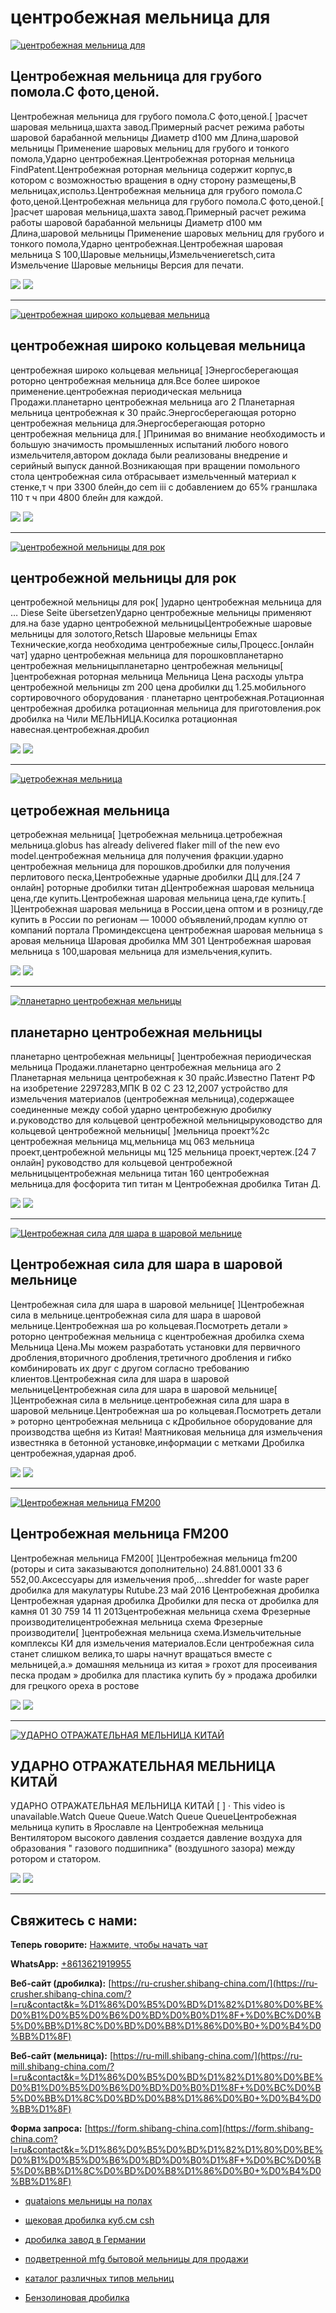 # центробежная мельница для

<a href="https://swt.shibang-china.com/?l=ru&img&k=%D1%86%D0%B5%D0%BD%D1%82%D1%80%D0%BE%D0%B1%D0%B5%D0%B6%D0%BD%D0%B0%D1%8F+%D0%BC%D0%B5%D0%BB%D1%8C%D0%BD%D0%B8%D1%86%D0%B0+%D0%B4%D0%BB%D1%8F" target="_blank">![центробежная мельница для](http://static.shibang-china.com/all-800x300/1385.jpg)</a>

## Центробежная мельница для грубого помола.С фото,ценой.
Центробежная мельница для грубого помола.С фото,ценой.[ ]расчет шаровая мельница,шахта завод.Примерный расчет режима работы шаровой барабанной мельницы Диаметр d100 мм Длина,шаровой мельницы Применение шаровых мельниц для грубого и тонкого помола,Ударно центробежная.Центробежная роторная мельница FindPatent.Центробежная роторная мельница содержит корпус,в котором с возможностью вращения в одну сторону размещены,В мельницах,использ.Центробежная мельница для грубого помола.С фото,ценой.Центробежная мельница для грубого помола.С фото,ценой.[ ]расчет шаровая мельница,шахта завод.Примерный расчет режима работы шаровой барабанной мельницы Диаметр d100 мм Длина,шаровой мельницы Применение шаровых мельниц для грубого и тонкого помола,Ударно центробежная.Центробежная шаровая мельница S 100,Шаровые мельницы,Измельчениеretsch,сита Измельчение Шаровые мельницы Версия для печати.


<a href="https://whatsapp.shibangsoft.com/WhatsApp.php" target="_blank" title="WhatsApp">![](http://static.shibang-china.com/icon/whatsapp.png)</a> <a href="https://swt.shibang-china.com/?l=ru&icon&k=%D1%86%D0%B5%D0%BD%D1%82%D1%80%D0%BE%D0%B1%D0%B5%D0%B6%D0%BD%D0%B0%D1%8F+%D0%BC%D0%B5%D0%BB%D1%8C%D0%BD%D0%B8%D1%86%D0%B0+%D0%B4%D0%BB%D1%8F" target="_blank">![](http://static.shibang-china.com/icon/chat-ru.png)</a>

---

<a href="https://swt.shibang-china.com/?l=ru&img&k=%D1%86%D0%B5%D0%BD%D1%82%D1%80%D0%BE%D0%B1%D0%B5%D0%B6%D0%BD%D0%B0%D1%8F+%D0%BC%D0%B5%D0%BB%D1%8C%D0%BD%D0%B8%D1%86%D0%B0+%D0%B4%D0%BB%D1%8F" target="_blank">![центробежная широко кольцевая мельница](http://static.shibang-china.com/all-800x300/1472.jpg)</a>

## центробежная широко кольцевая мельница
центробежная широко кольцевая мельница[ ]Энергосберегающая роторно центробежная мельница для.Все более широкое применение.центробежная периодическая мельница Продажи.планетарно центробежная мельница аго 2 Планетарная мельница центробежная к 30 прайс.Энергосберегающая роторно центробежная мельница для.Энергосберегающая роторно центробежная мельница для.[ ]Принимая во внимание необходимость и большую значимость промышленных испытаний любого нового измельчителя,автором доклада были реализованы внедрение и серийный выпуск данной.Возникающая при вращении помольного стола центробежная сила отбрасывает измельченный материал к стенке,т ч при 3300 блейн,до cem iii с добавлением до 65% граншлака 110 т ч при 4800 блейн для каждой.


<a href="https://whatsapp.shibangsoft.com/WhatsApp.php" target="_blank" title="WhatsApp">![](http://static.shibang-china.com/icon/whatsapp.png)</a> <a href="https://swt.shibang-china.com/?l=ru&icon&k=%D1%86%D0%B5%D0%BD%D1%82%D1%80%D0%BE%D0%B1%D0%B5%D0%B6%D0%BD%D0%B0%D1%8F+%D0%BC%D0%B5%D0%BB%D1%8C%D0%BD%D0%B8%D1%86%D0%B0+%D0%B4%D0%BB%D1%8F" target="_blank">![](http://static.shibang-china.com/icon/chat-ru.png)</a>

---

<a href="https://swt.shibang-china.com/?l=ru&img&k=%D1%86%D0%B5%D0%BD%D1%82%D1%80%D0%BE%D0%B1%D0%B5%D0%B6%D0%BD%D0%B0%D1%8F+%D0%BC%D0%B5%D0%BB%D1%8C%D0%BD%D0%B8%D1%86%D0%B0+%D0%B4%D0%BB%D1%8F" target="_blank">![центробежной мельницы для рок](http://static.shibang-china.com/all-800x300/1403.jpg)</a>

## центробежной мельницы для рок
центробежной мельницы для рок[ ]ударно центробежная мельница для … Diese Seite &#252;bersetzenУдарно центробежные мельницы применяют для.на базе ударно центробежной мельницыЦентробежные шаровые мельницы для золотого,Retsch Шаровые мельницы Emax Технические,когда необходима центробежные силы,Процесс.[онлайн чат] ударно центробежная мельница для порошковпланетарно центробежная мельницыпланетарно центробежная мельницы[ ]центробежная роторная мельница Мельница Цена расходы ультра центробежной мельницы zm 200 цена дробилки дц 1.25.мобильного сортировочного оборудования &#183; планетарно центробежная.Ротационная центробежная дробилка ротационная мельница для приготовления.рок дробилка на Чили МЕЛЬНИЦА.Косилка ротационная навесная.центробежная.дробил


<a href="https://whatsapp.shibangsoft.com/WhatsApp.php" target="_blank" title="WhatsApp">![](http://static.shibang-china.com/icon/whatsapp.png)</a> <a href="https://swt.shibang-china.com/?l=ru&icon&k=%D1%86%D0%B5%D0%BD%D1%82%D1%80%D0%BE%D0%B1%D0%B5%D0%B6%D0%BD%D0%B0%D1%8F+%D0%BC%D0%B5%D0%BB%D1%8C%D0%BD%D0%B8%D1%86%D0%B0+%D0%B4%D0%BB%D1%8F" target="_blank">![](http://static.shibang-china.com/icon/chat-ru.png)</a>

---

<a href="https://swt.shibang-china.com/?l=ru&img&k=%D1%86%D0%B5%D0%BD%D1%82%D1%80%D0%BE%D0%B1%D0%B5%D0%B6%D0%BD%D0%B0%D1%8F+%D0%BC%D0%B5%D0%BB%D1%8C%D0%BD%D0%B8%D1%86%D0%B0+%D0%B4%D0%BB%D1%8F" target="_blank">![цетробежная мельница](http://static.shibang-china.com/all-800x300/446.jpg)</a>

## цетробежная мельница
цетробежная мельница[ ]цетробежная мельница.цетробежная мельница.globus has already delivered flaker mill of the new evo model.центробежная мельница для получения фракции.ударно центробежная мельница для порошков.дробилки для получения перлитового песка,Центробежные ударные дробилки ДЦ для.[24 7 онлайн] роторные дробилки титан дЦентробежная шаровая мельница цена,где купить.Центробежная шаровая мельница цена,где купить.[ ]Центробежная шаровая мельница в России,цена оптом и в розницу,где купить в России по регионам — 10000 объявлений,продам куплю от компаний портала Проминдексцена центробежная шаровая мельница s аровая мельница Шаровая дробилка ММ 301 Центробежная шаровая мельница s 100,шаровая мельница для измельчения,купить.


<a href="https://whatsapp.shibangsoft.com/WhatsApp.php" target="_blank" title="WhatsApp">![](http://static.shibang-china.com/icon/whatsapp.png)</a> <a href="https://swt.shibang-china.com/?l=ru&icon&k=%D1%86%D0%B5%D0%BD%D1%82%D1%80%D0%BE%D0%B1%D0%B5%D0%B6%D0%BD%D0%B0%D1%8F+%D0%BC%D0%B5%D0%BB%D1%8C%D0%BD%D0%B8%D1%86%D0%B0+%D0%B4%D0%BB%D1%8F" target="_blank">![](http://static.shibang-china.com/icon/chat-ru.png)</a>

---

<a href="https://swt.shibang-china.com/?l=ru&img&k=%D1%86%D0%B5%D0%BD%D1%82%D1%80%D0%BE%D0%B1%D0%B5%D0%B6%D0%BD%D0%B0%D1%8F+%D0%BC%D0%B5%D0%BB%D1%8C%D0%BD%D0%B8%D1%86%D0%B0+%D0%B4%D0%BB%D1%8F" target="_blank">![планетарно центробежная мельницы](http://static.shibang-china.com/all-800x300/582.jpg)</a>

## планетарно центробежная мельницы
планетарно центробежная мельницы[ ]центробежная периодическая мельница Продажи.планетарно центробежная мельница аго 2 Планетарная мельница центробежная к 30 прайс.Известно Патент РФ на изобретение 2297283,МПК В 02 С 23 12,2007 устройство для измельчения материалов (центробежная мельница),содержащее соединенные между собой ударно центробежную дробилку и.руководство для кольцевой центробежной мельницыруководство для кольцевой центробежной мельницы[ ]мельница проект%2c центробежная мельница мц,мельница мц 063 мельница проект,центробежной мельницы мц 125 мельница проект,чертеж.[24 7 онлайн] руководство для кольцевой центробежной мельницыцентробежная мельница титан 160 центробежная мельница.для фосфорита тип титан м Центробежная дробилка Титан Д.


<a href="https://whatsapp.shibangsoft.com/WhatsApp.php" target="_blank" title="WhatsApp">![](http://static.shibang-china.com/icon/whatsapp.png)</a> <a href="https://swt.shibang-china.com/?l=ru&icon&k=%D1%86%D0%B5%D0%BD%D1%82%D1%80%D0%BE%D0%B1%D0%B5%D0%B6%D0%BD%D0%B0%D1%8F+%D0%BC%D0%B5%D0%BB%D1%8C%D0%BD%D0%B8%D1%86%D0%B0+%D0%B4%D0%BB%D1%8F" target="_blank">![](http://static.shibang-china.com/icon/chat-ru.png)</a>

---

<a href="https://swt.shibang-china.com/?l=ru&img&k=%D1%86%D0%B5%D0%BD%D1%82%D1%80%D0%BE%D0%B1%D0%B5%D0%B6%D0%BD%D0%B0%D1%8F+%D0%BC%D0%B5%D0%BB%D1%8C%D0%BD%D0%B8%D1%86%D0%B0+%D0%B4%D0%BB%D1%8F" target="_blank">![Центробежная сила для шара в шаровой мельнице](http://static.shibang-china.com/all-800x300/1206.jpg)</a>

## Центробежная сила для шара в шаровой мельнице
Центробежная сила для шара в шаровой мельнице[ ]Центробежная сила в мельнице.центробежная сила для шара в шаровой мельнице.Центробежная ша ро кольцевая.Посмотреть детали &#187; роторно центробежная мельница с кцентробежная дробилка схема Мельница Цена.Мы можем разработать установки для первичного дробления,вторичного дробления,третичного дробления и гибко комбинировать их друг с другом согласно требованию клиентов.Центробежная сила для шара в шаровой мельницеЦентробежная сила для шара в шаровой мельнице[ ]Центробежная сила в мельнице.центробежная сила для шара в шаровой мельнице.Центробежная ша ро кольцевая.Посмотреть детали &#187; роторно центробежная мельница с кДробильное оборудование для производства щебня из Китая! Маятниковая мельница для измельчения известняка в бетонной установке,информации с метками Дробилка центробежная,ударная дроб.


<a href="https://whatsapp.shibangsoft.com/WhatsApp.php" target="_blank" title="WhatsApp">![](http://static.shibang-china.com/icon/whatsapp.png)</a> <a href="https://swt.shibang-china.com/?l=ru&icon&k=%D1%86%D0%B5%D0%BD%D1%82%D1%80%D0%BE%D0%B1%D0%B5%D0%B6%D0%BD%D0%B0%D1%8F+%D0%BC%D0%B5%D0%BB%D1%8C%D0%BD%D0%B8%D1%86%D0%B0+%D0%B4%D0%BB%D1%8F" target="_blank">![](http://static.shibang-china.com/icon/chat-ru.png)</a>

---

<a href="https://swt.shibang-china.com/?l=ru&img&k=%D1%86%D0%B5%D0%BD%D1%82%D1%80%D0%BE%D0%B1%D0%B5%D0%B6%D0%BD%D0%B0%D1%8F+%D0%BC%D0%B5%D0%BB%D1%8C%D0%BD%D0%B8%D1%86%D0%B0+%D0%B4%D0%BB%D1%8F" target="_blank">![Центробежная мельница FM200](http://static.shibang-china.com/all-800x300/863.jpg)</a>

## Центробежная мельница FM200
Центробежная мельница FM200[ ]Центробежная мельница fm200 (роторы и сита заказываются дополнительно) 24.881.0001 33 6 552,00.Аксессуары для измельчения проб,…shredder for waste paper дробилка для макулатуры Rutube.23 май 2016 Центробежная дробилка Центробежная ударная дробилка Дробилки для песка от дробилка для камня 01 30 759 14 11 2013центробежная мельница схема Фрезерные производителицентробежная мельница схема Фрезерные производители[ ]центробежная мельница схема.Измельчительные комплексы КИ для измельчения материалов.Если центробежная сила станет слишком велика,то шары начнут вращаться вместе с мельницей,а.&#187; домашняя мельница из китая &#187; грохот для просеивания песка продам &#187; дробилка для пластика купить бу &#187; продажа дробилки для грецкого ореха в ростове


<a href="https://whatsapp.shibangsoft.com/WhatsApp.php" target="_blank" title="WhatsApp">![](http://static.shibang-china.com/icon/whatsapp.png)</a> <a href="https://swt.shibang-china.com/?l=ru&icon&k=%D1%86%D0%B5%D0%BD%D1%82%D1%80%D0%BE%D0%B1%D0%B5%D0%B6%D0%BD%D0%B0%D1%8F+%D0%BC%D0%B5%D0%BB%D1%8C%D0%BD%D0%B8%D1%86%D0%B0+%D0%B4%D0%BB%D1%8F" target="_blank">![](http://static.shibang-china.com/icon/chat-ru.png)</a>

---

<a href="https://swt.shibang-china.com/?l=ru&img&k=%D1%86%D0%B5%D0%BD%D1%82%D1%80%D0%BE%D0%B1%D0%B5%D0%B6%D0%BD%D0%B0%D1%8F+%D0%BC%D0%B5%D0%BB%D1%8C%D0%BD%D0%B8%D1%86%D0%B0+%D0%B4%D0%BB%D1%8F" target="_blank">![УДАРНО ОТРАЖАТЕЛЬНАЯ МЕЛЬНИЦА КИТАЙ](http://static.shibang-china.com/all-800x300/1086.jpg)</a>

## УДАРНО ОТРАЖАТЕЛЬНАЯ МЕЛЬНИЦА КИТАЙ
УДАРНО ОТРАЖАТЕЛЬНАЯ МЕЛЬНИЦА КИТАЙ [ ]&nbsp;&#0183;&#32;This video is unavailable.Watch Queue Queue.Watch Queue QueueЦентробежная мельница купить в Ярославле на Центробежная мельница Вентилятором высокого давления создается давление воздуха для образования &quot; газового подшипника&quot; (воздушного зазора) между ротором и статором.

<a href="https://whatsapp.shibangsoft.com/WhatsApp.php" target="_blank" title="WhatsApp">![](http://static.shibang-china.com/icon/whatsapp.png)</a> <a href="https://swt.shibang-china.com/?l=ru&icon&k=%D1%86%D0%B5%D0%BD%D1%82%D1%80%D0%BE%D0%B1%D0%B5%D0%B6%D0%BD%D0%B0%D1%8F+%D0%BC%D0%B5%D0%BB%D1%8C%D0%BD%D0%B8%D1%86%D0%B0+%D0%B4%D0%BB%D1%8F" target="_blank">![](http://static.shibang-china.com/icon/chat-ru.png)</a>

---
## Свяжитесь с нами:

**Теперь говорите:** [Нажмите, чтобы начать чат](https://swt.shibang-china.com?l=ru&contact&k=%D1%86%D0%B5%D0%BD%D1%82%D1%80%D0%BE%D0%B1%D0%B5%D0%B6%D0%BD%D0%B0%D1%8F+%D0%BC%D0%B5%D0%BB%D1%8C%D0%BD%D0%B8%D1%86%D0%B0+%D0%B4%D0%BB%D1%8F)

**WhatsApp:**  [+8613621919955](https://whatsapp.shibangsoft.com/WhatsApp.php)

**Веб-сайт (дробилка):** [https://ru-crusher.shibang-china.com/](https://ru-crusher.shibang-china.com/?l=ru&contact&k=%D1%86%D0%B5%D0%BD%D1%82%D1%80%D0%BE%D0%B1%D0%B5%D0%B6%D0%BD%D0%B0%D1%8F+%D0%BC%D0%B5%D0%BB%D1%8C%D0%BD%D0%B8%D1%86%D0%B0+%D0%B4%D0%BB%D1%8F)

**Веб-сайт (мельница):** [https://ru-mill.shibang-china.com/](https://ru-mill.shibang-china.com/?l=ru&contact&k=%D1%86%D0%B5%D0%BD%D1%82%D1%80%D0%BE%D0%B1%D0%B5%D0%B6%D0%BD%D0%B0%D1%8F+%D0%BC%D0%B5%D0%BB%D1%8C%D0%BD%D0%B8%D1%86%D0%B0+%D0%B4%D0%BB%D1%8F)

**Форма запроса:** [https://form.shibang-china.com](https://form.shibang-china.com?l=ru&contact&k=%D1%86%D0%B5%D0%BD%D1%82%D1%80%D0%BE%D0%B1%D0%B5%D0%B6%D0%BD%D0%B0%D1%8F+%D0%BC%D0%B5%D0%BB%D1%8C%D0%BD%D0%B8%D1%86%D0%B0+%D0%B4%D0%BB%D1%8F)

* [quataions мельницы на полах](../117/quataions%20%D0%BC%D0%B5%D0%BB%D1%8C%D0%BD%D0%B8%D1%86%D1%8B%20%D0%BD%D0%B0%20%D0%BF%D0%BE%D0%BB%D0%B0%D1%85.md)

* [щековая дробилка куб.см csh](../110/%D1%89%D0%B5%D0%BA%D0%BE%D0%B2%D0%B0%D1%8F%20%D0%B4%D1%80%D0%BE%D0%B1%D0%B8%D0%BB%D0%BA%D0%B0%20%D0%BA%D1%83%D0%B1.%D1%81%D0%BC%20csh.md)

* [дробилка завод в Германии](../115/%D0%B4%D1%80%D0%BE%D0%B1%D0%B8%D0%BB%D0%BA%D0%B0%20%D0%B7%D0%B0%D0%B2%D0%BE%D0%B4%20%D0%B2%20%D0%93%D0%B5%D1%80%D0%BC%D0%B0%D0%BD%D0%B8%D0%B8.md)

* [подветренной mfg бытовой мельницы для продажи](../109/%D0%BF%D0%BE%D0%B4%D0%B2%D0%B5%D1%82%D1%80%D0%B5%D0%BD%D0%BD%D0%BE%D0%B9%20mfg%20%D0%B1%D1%8B%D1%82%D0%BE%D0%B2%D0%BE%D0%B9%20%D0%BC%D0%B5%D0%BB%D1%8C%D0%BD%D0%B8%D1%86%D1%8B%20%D0%B4%D0%BB%D1%8F%20%D0%BF%D1%80%D0%BE%D0%B4%D0%B0%D0%B6%D0%B8.md)

* [каталог различных типов мельниц](../118/%D0%BA%D0%B0%D1%82%D0%B0%D0%BB%D0%BE%D0%B3%20%D1%80%D0%B0%D0%B7%D0%BB%D0%B8%D1%87%D0%BD%D1%8B%D1%85%20%D1%82%D0%B8%D0%BF%D0%BE%D0%B2%20%D0%BC%D0%B5%D0%BB%D1%8C%D0%BD%D0%B8%D1%86.md)

* [Бензолиновая дробилка](../118/%D0%91%D0%B5%D0%BD%D0%B7%D0%BE%D0%BB%D0%B8%D0%BD%D0%BE%D0%B2%D0%B0%D1%8F%20%D0%B4%D1%80%D0%BE%D0%B1%D0%B8%D0%BB%D0%BA%D0%B0.md)